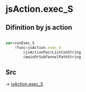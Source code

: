 # jsAction.exec_S

## Difinition by js action

```js.js

var=runExec_S
	?func=jsAction.exec_S
		&jsActionPairListConString
		&mainOrSubFannelPathString
```

## Src

-> [jsAction.exec_S](https://github.com/puutaro/CommandClick/blob/master/app/src/main/java/com/puutaro/commandclick/fragment_lib/terminal_fragment/js_interface/system/JsAction.kt#L42)


